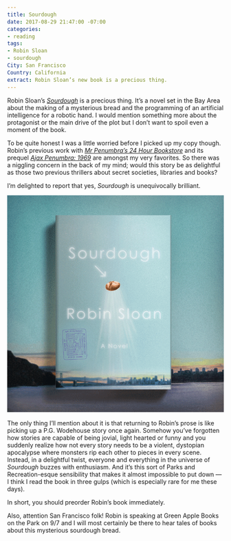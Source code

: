 ```yaml
---
title: Sourdough
date: 2017-08-29 21:47:00 -07:00
categories:
- reading
tags:
- Robin Sloan
- sourdough
City: San Francisco
Country: California
extract: Robin Sloan’s new book is a precious thing.
---
```


Robin Sloan’s [_Sourdough_](https://www.robinsloan.com/books/sourdough/) is a precious thing. It’s a novel set in the Bay Area about the making of a mysterious bread and the programming of an artificial intelligence for a robotic hand. I would mention something more about the protagonist or the main drive of the plot but I don’t want to spoil even a moment of the book.

To be quite honest I was a little worried before I picked up my copy though. Robin’s previous work with [_Mr Penumbra’s 24 Hour Bookstore_](https://www.robinsloan.com/books/penumbra/) and its prequel [_Ajax Penumbra: 1969_](https://www.amazon.com/Ajax-Penumbra-1969-Robin-Sloan/dp/1782395172) are amongst my very favorites. So there was a niggling concern in the back of my mind; would this story be as delightful as those two previous thrillers about secret societies, libraries and books?

I’m delighted to report that yes, _Sourdough_ is unequivocally brilliant.

![sourdough-cover-animation.gif](/uploads/sourdough-cover-animation.gif)

The only thing I’ll mention about it is that returning to Robin’s prose is like picking up a P.G. Wodehouse story once again. Somehow you’ve forgotten how stories are capable of being jovial, light hearted or funny and you suddenly realize how not every story needs to be a violent, dystopian apocalypse where monsters rip each other to pieces in every scene. Instead, in a delightful twist, everyone and everything in the universe of _Sourdough_ buzzes with enthusiasm. And it’s this sort of Parks and Recreation-esque sensibility that makes it almost impossible to put down — I think I read the book in three gulps (which is especially rare for me these days).

In short, you should preorder Robin’s book immediately.

Also, attention San Francisco folk! Robin is speaking at Green Apple Books on the Park on 9/7 and I will most certainly be there to hear tales of books about this mysterious sourdough bread.
